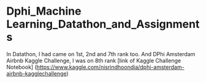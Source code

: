 # Dphi_Machine Learning_Datathon_and_Assignments
In Datathon, I had came on 1st, 2nd and 7th rank too. And DPhi Amsterdam
Airbnb Kaggle Challenge, I was on 8th rank [link of Kaggle Challenge Notebook]
(<https://www.kaggle.com/nisrindhoondia/dphi-amsterdam-airbnb-kagglechallenge>)
